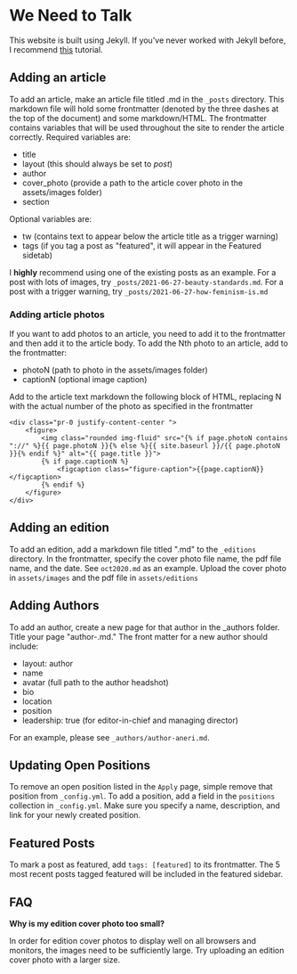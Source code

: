 # We Need to Talk

This website is built using Jekyll. If you've never worked with Jekyll before, I recommend [this](https://jekyllrb.com/docs/step-by-step/01-setup/) tutorial.

## Adding an article

To add an article, make an article file titled <YYYY-MM-DD-article-nickname>.md in the `_posts` directory. This markdown file will hold some frontmatter (denoted by the three dashes at the top of the document) and some markdown/HTML. The frontmatter contains variables that will be used throughout the site to render the article correctly. Required variables are:

* title
* layout (this should always be set to *post*)
* author
* cover_photo (provide a path to the article cover photo in the assets/images folder)
* section 

Optional variables are:

* tw (contains text to appear below the article title as a trigger warning)
* tags (if you tag a post as "featured", it will appear in the Featured sidetab)

I **highly** recommend using one of the existing posts as an example. For a post with lots of images, try `_posts/2021-06-27-beauty-standards.md`. For a post with a trigger warning, try `_posts/2021-06-27-how-feminism-is.md`

### Adding article photos

If you want to add photos to an article, you need to add it to the frontmatter and then add it to the article body. To add the Nth photo to an article, add to the frontmatter:

* photoN (path to photo in the assets/images folder)
* captionN (optional image caption)

Add to the article text markdown the following block of HTML, replacing N with the actual number of the photo as specified in the frontmatter

```
<div class="pr-0 justify-content-center ">
    <figure>
	    <img class="rounded img-fluid" src="{% if page.photoN contains "://" %}{{ page.photoN }}{% else %}{{ site.baseurl }}/{{ page.photoN }}{% endif %}" alt="{{ page.title }}">
        {% if page.captionN %}
            <figcaption class="figure-caption">{{page.captionN}}</figcaption>
        {% endif %}
    </figure>
</div>
```


## Adding an edition

To add an edition, add a markdown file titled "<month><year>.md" to the `_editions` directory. In the frontmatter, specify the cover photo file name, the pdf file name, and the date. See `oct2020.md` as an example. Upload the cover photo in `assets/images` and the pdf file in `assets/editions`

## Adding Authors

To add an author, create a new page for that author in the _authors folder. Title your page "author-<firstname>.md." The front matter for a new author should include:

* layout: author
* name
* avatar (full path to the author headshot)
* bio
* location
* position
* leadership: true (for editor-in-chief and managing director)

For an example, please see `_authors/author-aneri.md`.

## Updating Open Positions

To remove an open position listed in the `Apply` page, simple remove that position from `_config.yml`. To add a position, add a field in the `positions` collection in `_config.yml`. Make sure you specify a name, description, and link for your newly created position.

## Featured Posts

To mark a post as featured, add `tags: [featured]` to its frontmatter. The 5 most recent posts tagged featured will be included in the featured sidebar.

## FAQ

**Why is my edition cover photo too small?**

In order for edition cover photos to display well on all browsers and monitors, the images need to be sufficiently large. Try uploading an edition cover photo with a larger size.
